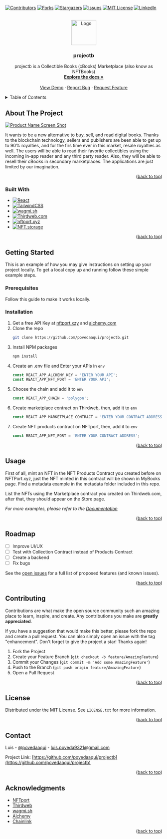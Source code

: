 <!-- Improved compatibility of back to top link: See: https://github.com/othneildrew/Best-README-Template/pull/73 -->
<a name="readme-top"></a>
<!--
*** Thanks for checking out the Best-README-Template. If you have a suggestion
*** that would make this better, please fork the repo and create a pull request
*** or simply open an issue with the tag "enhancement".
*** Don't forget to give the project a star!
*** Thanks again! Now go create something AMAZING! :D
-->



<!-- PROJECT SHIELDS -->
<!--
*** I'm using markdown "reference style" links for readability.
*** Reference links are enclosed in brackets [ ] instead of parentheses ( ).
*** See the bottom of this document for the declaration of the reference variables
*** for contributors-url, forks-url, etc. This is an optional, concise syntax you may use.
*** https://www.markdownguide.org/basic-syntax/#reference-style-links
-->
[![Contributors][contributors-shield]][contributors-url]
[![Forks][forks-shield]][forks-url]
[![Stargazers][stars-shield]][stars-url]
[![Issues][issues-shield]][issues-url]
[![MIT License][license-shield]][license-url]
[![LinkedIn][linkedin-shield]][linkedin-url]



<!-- PROJECT LOGO -->
<br />
<div align="center">
  <a href="https://github.com/povedaaqui/projectb">
    <img src="images/logo.png" alt="Logo" width="80" height="80">
  </a>

<h3 align="center">projectb</h3>

  <p align="center">
    projectb is a Collectible Books (cBooks) Marketplace (also know as NFTBooks)
    <br />
    <a href="https://github.com/povedaaqui/projectb"><strong>Explore the docs »</strong></a>
    <br />
    <br />
    <a href="https://github.com/povedaaqui/projectb">View Demo</a>
    ·
    <a href="https://github.com/povedaaqui/projectb/issues">Report Bug</a>
    ·
    <a href="https://github.com/povedaaqui/projectb/issues">Request Feature</a>
  </p>
</div>



<!-- TABLE OF CONTENTS -->
<details>
  <summary>Table of Contents</summary>
  <ol>
    <li>
      <a href="#about-the-project">About The Project</a>
      <ul>
        <li><a href="#built-with">Built With</a></li>
      </ul>
    </li>
    <li>
      <a href="#getting-started">Getting Started</a>
      <ul>
        <li><a href="#prerequisites">Prerequisites</a></li>
        <li><a href="#installation">Installation</a></li>
      </ul>
    </li>
    <li><a href="#usage">Usage</a></li>
    <li><a href="#roadmap">Roadmap</a></li>
    <li><a href="#contributing">Contributing</a></li>
    <li><a href="#license">License</a></li>
    <li><a href="#contact">Contact</a></li>
    <li><a href="#acknowledgments">Acknowledgments</a></li>
  </ol>
</details>



<!-- ABOUT THE PROJECT -->
## About The Project

[![Product Name Screen Shot][product-screenshot]](https://example.com)

It wants to be a new alternative to buy, sell, and read digital books. Thanks to the blockchain technology, sellers and publishers are been able to get up to 90% royalties, and for the firs time ever in this market, resale royalties as well. The users will be able to read their favorite collectibles using the incoming in-app reader and any third party reader. Also, they will be able to resell their cBooks in secondary marketplaces. The applications are just limited by our imagination.

<p align="right">(<a href="#readme-top">back to top</a>)</p>



### Built With

* [![React][React.js]][React-url]
* [![TailwindCSS][TailwindCSS]][TailwindCSS]
* [![wagmi.sh][wagmi.sh]][wagmi.sh]
* [![Thirdweb.com][Thirdweb.com]][Thirdweb.com]
* [![nftport.xyz][nftport.xyz]][nftport.xyz]
* [![NFT.storage][NFT.storage]][NFT.storage]

<p align="right">(<a href="#readme-top">back to top</a>)</p>



<!-- GETTING STARTED -->
## Getting Started

This is an example of how you may give instructions on setting up your project locally.
To get a local copy up and running follow these simple example steps.

### Prerequisites

Follow this guide to make it works locally.

### Installation

1. Get a free API Key at [nftport.xzy](https://nftport.xyz) and [alchemy.com](https://alchemy.com)
2. Clone the repo
   ```sh
   git clone https://github.com/povedaaqui/projectb.git
   ```
3. Install NPM packages
   ```sh
   npm install
   ```
4. Create an .env file and Enter your APIs in `env`
   ```js
   const REACT_APP_ALCHEMY_KEY = 'ENTER YOUR API';
   const REACT_APP_NFT_PORT = 'ENTER YOUR API';
   ```
5. Choose the chain and add it to `env`
   ```js
   const REACT_APP_CHAIN = 'polygon';
   ```
6. Create marketplace contract on Thirdweb, then, add it to `env`
   ```js
   const REACT_APP_MARKETPLACE_CONTRACT = 'ENTER YOUR CONTRACT ADDRESS';
   ```
7. Create NFT products contract on NFTport, then, add it to `env`
   ```js
   const REACT_APP_NFT_PORT = 'ENTER YOUR CONTRACT ADDRESS';
   ```

<p align="right">(<a href="#readme-top">back to top</a>)</p>



<!-- USAGE EXAMPLES -->
## Usage

First of all, mint an NFT in the NFT Products Contract you created before on NFTPort.xyz, just the NFT minted in this contract will be shown in MyBooks page. Find a metadata example in the metadata folder included in this repo.

List the NFTs using the Marketplace contract you created on Thirdweb.com, after that, they should appear on the Store page.

_For more examples, please refer to the [Documentation](https://github.com/PovedaAqui/projectb)_

<p align="right">(<a href="#readme-top">back to top</a>)</p>



<!-- ROADMAP -->
## Roadmap

- [ ] Improve UI/UX
- [ ] Test with Collection Contract instead of Products Contract
- [ ] Create a backend
- [ ] Fix bugs

See the [open issues](https://github.com/povedaaqui/projectb/issues) for a full list of proposed features (and known issues).

<p align="right">(<a href="#readme-top">back to top</a>)</p>



<!-- CONTRIBUTING -->
## Contributing

Contributions are what make the open source community such an amazing place to learn, inspire, and create. Any contributions you make are **greatly appreciated**.

If you have a suggestion that would make this better, please fork the repo and create a pull request. You can also simply open an issue with the tag "enhancement".
Don't forget to give the project a star! Thanks again!

1. Fork the Project
2. Create your Feature Branch (`git checkout -b feature/AmazingFeature`)
3. Commit your Changes (`git commit -m 'Add some AmazingFeature'`)
4. Push to the Branch (`git push origin feature/AmazingFeature`)
5. Open a Pull Request

<p align="right">(<a href="#readme-top">back to top</a>)</p>



<!-- LICENSE -->
## License

Distributed under the MIT License. See `LICENSE.txt` for more information.

<p align="right">(<a href="#readme-top">back to top</a>)</p>



<!-- CONTACT -->
## Contact

Luis - [@povedaaqui](https://twitter.com/povedaaqui) - luis.poveda9321@gmail.com

Project Link: [https://github.com/povedaaqui/projectb](https://github.com/povedaaqui/projectb)

<p align="right">(<a href="#readme-top">back to top</a>)</p>



<!-- ACKNOWLEDGMENTS -->
## Acknowledgments

* [NFTport](https://nftport.xyz)
* [Thirdweb](https://thirdweb.com)
* [wagmi.sh](https://wagmi.sh)
* [Alchemy](https://alchemy.com)
* [Chainlink](https://chain.link)

<p align="right">(<a href="#readme-top">back to top</a>)</p>



<!-- MARKDOWN LINKS & IMAGES -->
<!-- https://www.markdownguide.org/basic-syntax/#reference-style-links -->
[contributors-shield]: https://img.shields.io/github/contributors/povedaaqui/projectb.svg?style=for-the-badge
[contributors-url]: https://github.com/povedaaqui/projectb/graphs/contributors
[forks-shield]: https://img.shields.io/github/forks/povedaaqui/projectb.svg?style=for-the-badge
[forks-url]: https://github.com/povedaaqui/projectb/network/members
[stars-shield]: https://img.shields.io/github/stars/povedaaqui/projectb.svg?style=for-the-badge
[stars-url]: https://github.com/povedaaqui/projectb/stargazers
[issues-shield]: https://img.shields.io/github/issues/povedaaqui/projectb.svg?style=for-the-badge
[issues-url]: https://github.com/povedaaqui/projectb/issues
[license-shield]: https://img.shields.io/github/license/povedaaqui/projectb.svg?style=for-the-badge
[license-url]: https://github.com/povedaaqui/projectb/blob/master/LICENSE.txt
[linkedin-shield]: https://img.shields.io/badge/-LinkedIn-black.svg?style=for-the-badge&logo=linkedin&colorB=555
[linkedin-url]: https://linkedin.com/in/luiscarlospoveda
[product-screenshot]: images/screenshot.png
[Next.js]: https://img.shields.io/badge/next.js-000000?style=for-the-badge&logo=nextdotjs&logoColor=white
[Next-url]: https://nextjs.org/
[React.js]: https://img.shields.io/badge/React-20232A?style=for-the-badge&logo=react&logoColor=61DAFB
[React-url]: https://reactjs.org/
[Vue.js]: https://img.shields.io/badge/Vue.js-35495E?style=for-the-badge&logo=vuedotjs&logoColor=4FC08D
[Vue-url]: https://vuejs.org/
[Angular.io]: https://img.shields.io/badge/Angular-DD0031?style=for-the-badge&logo=angular&logoColor=white
[Angular-url]: https://angular.io/
[Svelte.dev]: https://img.shields.io/badge/Svelte-4A4A55?style=for-the-badge&logo=svelte&logoColor=FF3E00
[Svelte-url]: https://svelte.dev/
[Laravel.com]: https://img.shields.io/badge/Laravel-FF2D20?style=for-the-badge&logo=laravel&logoColor=white
[Laravel-url]: https://laravel.com
[Bootstrap.com]: https://img.shields.io/badge/Bootstrap-563D7C?style=for-the-badge&logo=bootstrap&logoColor=white
[Bootstrap-url]: https://getbootstrap.com
[JQuery.com]: https://img.shields.io/badge/jQuery-0769AD?style=for-the-badge&logo=jquery&logoColor=white
[JQuery-url]: https://jquery.com 
[TailwindCSS]: https://img.shields.io/badge/Tailwind_CSS-38B2AC?style=for-the-badge&logo=tailwind-css&logoColor=white
[wagmi.sh]: https://img.shields.io/badge/wagmi.sh-wagmi.sh-black
[nftport.xyz]: https://img.shields.io/badge/nftport.xyz-nftport.xyz-black
[Thirdweb.com]: https://img.shields.io/badge/thirdweb.com-thirdweb.com-purple
[Chainlink]: https://img.shields.io/badge/chainlink-chain.link-blue
[NFT.storage]: https://img.shields.io/badge/NFT.storage-NFT.storage-yellow